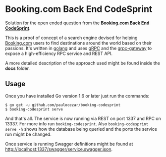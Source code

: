 # Booking.com Back End CodeSprint

Solution for the open ended question from the [**Booking.com
Back End CodeSprint**](https://www.hackerrank.com/booking-passions-hacked-backend).

This is a proof of concept of a search engine devised for helping 
[Booking.com](http://booking.com) users to find destinations around the
world based on their passions. It's written in [golang](https://golang.org/)
and uses [gRPC](http://www.grpc.io/) and the [grpc-gateway](https://github.com/grpc-ecosystem/grpc-gateway)
to expose a high-efficiency RPC service and REST API.

A more detailed description of the approach used might be found inside
the **docs** folder.


## Usage

Once you have installed Go version 1.6 or later just run the commands:

```
$ go get -u github.com/paulocezar/booking-codesprint
$ booking-codesprint serve
```

And that's all. The service is now running via REST on port 1337 and RPC
on 13337. For more info run `booking-codesprint`. Also `booking-codesprint
serve -h` shows how the database being queried and the ports the service
run might be changed.

Once service is running Swagger definitions might be found at 
[http://localhost:1337/swagger/service.swagger.json](http://localhost:1337/swagger/service.swagger.json).
